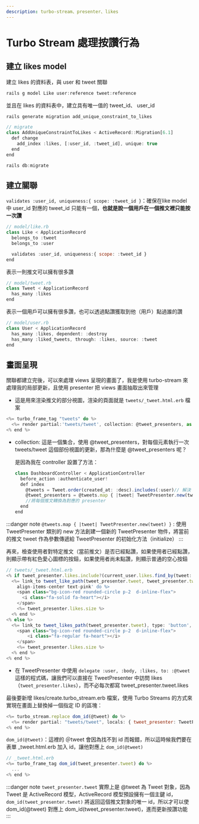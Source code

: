 ```yaml
---
description: turbo-stream、presenter、likes
---
```


# Turbo Stream 處理按讚行為
## 建立 likes model

建立 likes 的資料表，與 user 和 tweet 關聯
```js
rails g model Like user:reference tweet:reference
```
並且在 likes 的資料表中，建立具有唯一值的 tweet_id、 user_id

```js
rails generate migration add_unique_constraint_to_likes
```

```js
// migrate
class AddUniqueConstraintToLikes < ActiveRecord::Migration[6.1]
  def change
    add_index :likes, [:user_id, :tweet_id], unique: true
  end
end
```

```js
rails db:migrate
```

## 建立關聯
`validates :user_id, uniqueness:{ scope: :tweet_id }`：確保在like model 中 user_id 對應的 tweet_id 只能有一個，**也就是說一個用戶在一個推文裡只能按一次讚**
```js
// model/like.rb
class Like < ApplicationRecord
  belongs_to :tweet
  belongs_to :user

  validates :user_id, uniqueness:{ scope: :tweet_id }
end
```

表示一則推文可以擁有很多讚
```js
// model/tweet.rb
class Tweet < ApplicationRecord
  has_many :likes
end
```

表示一個用戶可以擁有很多讚，也可以透過點讚獲取到他（用戶）點過誰的讚
```js
// model/user.rb
class User < ApplicationRecord
  has_many :likes, dependent: :destroy
  has_many :liked_tweets, through: :likes, source: :tweet
end
```

## 畫面呈現

關聯都建立完後，可以來處理 views 呈現的畫面了，我是使用 turbo-stream 來處理我的局部更新，且使用 presenter 把 views 畫面抽取出來管理

* 這是用來渲染推文的部分視圖，渲染的頁面就是 `tweets/_tweet.html.erb` 檔案

```js
<%= turbo_frame_tag "tweets" do %>
  <%= render partial:'tweets/tweet', collection: @tweet_presenters, as: :tweet_presenter %>
<% end %>
```

* collection: 這是一個集合，使用 @tweet_presenters，對每個元素執行一次 tweets/tweet 這個部份視圖的更新，那為什麼是 @tweet_presenters 呢？

  是因為我在 controller 設置了方法：
  ```js
  class DashboardController < ApplicationController
    before_action :authenticate_user!
    def index 
      @tweets = Tweet.order(created_at: :desc).includes(:user)// 解決 n+1 問題
      @tweet_presenters = @tweets.map { |tweet| TweetPresenter.new(tweet) }
      //將每個推文轉換為對應的 presenter
    end
  end
  ```

:::danger note
`@tweets.map { |tweet| TweetPresenter.new(tweet) }` : 使用 TweetPresenter 類別的 new 方法創建一個新的 TweetPresenter 物件，將當前的推文 tweet 作為參數傳遞給 TweetPresenter 的初始化方法（initialize）
:::

再來，檢查使用者對特定推文（當前推文）是否已經點讚，如果使用者已經點讚，則顯示帶有紅色愛心圖標的按鈕，如果使用者尚未點讚，則顯示普通的空心按鈕
```js
// tweets/_tweet.html.erb
<% if tweet_presenter.likes.include?(current_user.likes.find_by(tweet: tweet_presenter.tweet)) %>
  <%= link_to tweet_like_path(tweet_presenter.tweet, tweet_presenter.tweet.likes.find_by(user: current_user)), type:'button', data:{ 'bs-toggle' => 'tooltip' , 'bs-title'=>'Likes','bs-placement'=>'bottom', 'turbo-method' => 'delete' }, class:'text-decoration-none likes d-inline-flex
    align-items-center text-pink' do %>
    <span class="bg-icon-red rounded-circle p-2  d-inline-flex">
      <i class="fa-solid fa-heart"></i>
    </span>
    <%= tweet_presenter.likes.size %>
  <% end %>
<% else %>
  <%= link_to tweet_likes_path(tweet_presenter.tweet), type: 'button', data:{ 'bs-toggle': 'tooltip', 'bs-title': 'Likes','bs-placement': 'bottom', 'turbo-method': 'post' }, class:'text-decoration-none likes d-inline-flex align-items-center' do %>
    <span class="bg-icon-red rounded-circle p-2  d-inline-flex">
        <i class="fa-regular fa-heart"></i>
    </span>
    <%= tweet_presenter.likes.size %>
  <% end %>
<% end %>
```

* 在 TweetPresenter 中使用 `delegate :user, :body, :likes, to: :@tweet` 這樣的程式碼，讓我們可以直接在 TweetPresenter 中訪問 likes（`tweet_presenter.likes`），而不必每次都寫 tweet_presenter.tweet.likes

最後要新增 likes/create.turbo_stream.erb 檔案，使用 Turbo Streams 的方式來實現在畫面上替換掉一個指定 ID 的區塊：
```js
<%= turbo_stream.replace dom_id(@tweet) do %>
  <%= render partial: "tweets/tweet", locals: { tweet_presenter: TweetPresenter.new(@tweet) } %>
<% end %>
```
`dom_id(@tweet)`：這裡的 ＠tweet 會因為找不到 id 而報錯，所以這時候我們要在表單 _tweet.html.erb 加入 id，讓他對應上 `dom_id(@tweet)`

```js
// _tweet.html.erb
<%= turbo_frame_tag dom_id(tweet_presenter.tweet) do %>
  ...
<% end %>
```

:::danger note
`tweet_presenter.tweet` 實際上是 @tweet 為 Tweet 對象，因為 Tweet 是 ActiveRecord 模型，ActiveRecord 模型預設擁有一個主鍵 id， `dom_id(tweet_presenter.tweet)` 將返回這個推文對象的唯一 id，所以才可以使 dom_id(@tweet) 對應上 dom_id(tweet_presenter.tweet)，進而更新按讚功能
:::